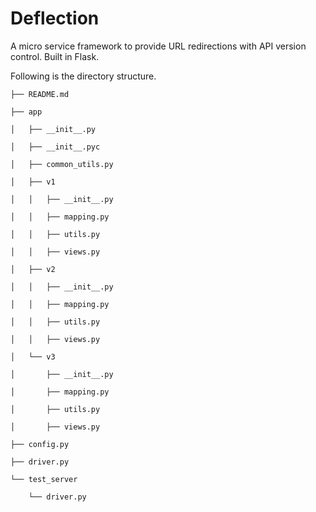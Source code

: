 # Deflection
A micro service framework to provide URL redirections with API version control.
Built in Flask.

Following is the directory structure.

`├── README.md`

`├── app`

`│   ├── __init__.py`

`│   ├── __init__.pyc`

`│   ├── common_utils.py`

`│   ├── v1`

`│   │   ├── __init__.py`

`│   │   ├── mapping.py`

`│   │   ├── utils.py`

`│   │   ├── views.py`

`│   ├── v2`

`│   │   ├── __init__.py`

`│   │   ├── mapping.py`

`│   │   ├── utils.py`

`│   │   ├── views.py`

`│   └── v3`

`│       ├── __init__.py`

`│       ├── mapping.py`

`│       ├── utils.py`

`│       ├── views.py`

`├── config.py`

`├── driver.py`

`└── test_server`

`    └── driver.py`


